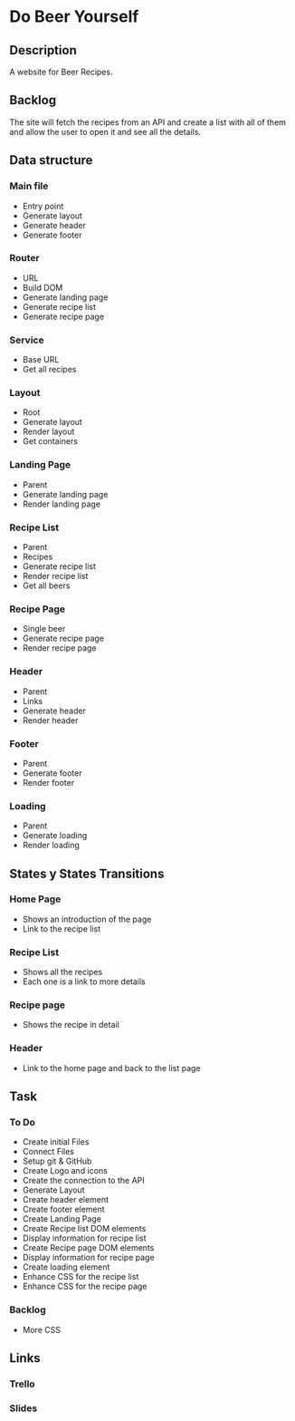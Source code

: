 # Do Beer Yourself

## Description

A website for Beer Recipes.

## Backlog

The site will fetch the recipes from an API and create a list with all of them and allow the user to open it and see all the details.

## Data structure

### Main file

- Entry point
- Generate layout
- Generate header
- Generate footer

### Router

- URL
- Build DOM
- Generate landing page
- Generate recipe list
- Generate recipe page

### Service

- Base URL
- Get all recipes

### Layout

- Root
- Generate layout
- Render layout
- Get containers

### Landing Page

- Parent
- Generate landing page
- Render landing page

### Recipe List

- Parent
- Recipes
- Generate recipe list
- Render recipe list
- Get all beers

### Recipe Page

- Single beer
- Generate recipe page
- Render recipe page

### Header

- Parent
- Links
- Generate header
- Render header

### Footer

- Parent
- Generate footer
- Render footer

### Loading

- Parent
- Generate loading
- Render loading

## States y States Transitions

### Home Page

- Shows an introduction of the page
- Link to the recipe list

### Recipe List

- Shows all the recipes
- Each one is a link to more details

### Recipe page

- Shows the recipe in detail

### Header

- Link to the home page and back to the list page

## Task

### To Do
- Create initial Files
- Connect Files
- Setup git & GitHub
- Create Logo and icons
- Create the connection to the API
- Generate Layout
- Create header element
- Create footer element
- Create Landing Page
- Create Recipe list DOM elements
- Display information for recipe list 
- Create Recipe page DOM elements
- Display information for recipe page
- Create loading element
- Enhance CSS for the recipe list
- Enhance CSS for the recipe page

### Backlog
- More CSS

## Links

### Trello

### Slides
